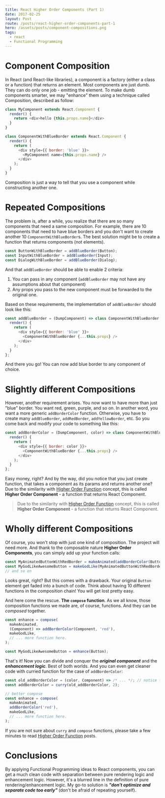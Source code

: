 ```yaml
---
title: React Higher Order Components (Part 1)
date: 2017-02-25
layout: Post
route: /posts/react-higher-order-components-part-1
hero: /assets/posts/component-compositions.png
tags:
  - react
  - Functional Programming
---
```


# Component Composition
In React (and React-like libraries), a component is a factory (either a class or a function)
that returns an element. Most components are just dumb. They can do only one job - emitting the element.
To make dumb components smarter, we may "enhance" them using a technique called Composition, described
as follow:

```js
class MyComponent extends React.Component {
  render() {
    return <div>hello {this.props.name}</div>
  }
}

class ComponentWithBlueBorder extends React.Component {
  render() {
    return (
      <div style={{ border: 'blue' }}>
        <MyComponent name={this.props.name} />
      </div>
    );
  }
}
```

Composition is just a way to tell that you use a component while constructing another one.

# Repeated Compositions
The problem is, after a while, you realize that there are so many components that need a same composition.
For example, there are 10 components that need to have blue borders and you don't want to create
another 10 `ComponentWithBlueBorder`s. The best solution might be to create a function that returns
components (not elements).

```js
const ButtonWithBlueBorder = addBlueBorder(Button);
const InputWithBlueBorder = addBlueBorder(Input);
const DialogWithBlueBorder = addBlueBorder(Dialog);
```

And that `addBlueBorder` should be able to enable 2 criteria:
1. You can pass in any component (`addBlueBorder` may not have any assumptions about that component)
2. Any props you pass to the new component must be forwarded to the original one.

Based on these requirements, the implementation of `addBlueBorder` should look like this:

```js
const addBlueBorder = (DumpComponent) => class ComponentWithBlueBorder extends React.Component {
  render() {
    return (
      <div style={{ border: 'blue' }}>
        <ComponentWithBlueBorder {...this.props} />
      </div>
    );
  }
};
```

And there you go! You can now add blue border to any component of choice.

# Slightly different Compositions
However, another requirement arises. You now want to have more than just "blue" border. You want red,
green, purple, and so on. In another word, you want a more generic `addBorderColor` function.
Otherwise, you have to create many `addBlueBorder`, `addRedBorder`, `addYellowBorder`, etc. So you
come back and modify your code to something like this:

```js
const addBorderColor = (DumpComponent, color) => class ComponentWithBlueBorder extends React.Component {
  render() {
    return (
      <div style={{ border: color }}>
        <ComponentWithBlueBorder {...this.props} />
      </div>
    );
  }
};
```

Easy money, right? And by the way, did you notice that you just create function, that takes a component
as its params and returns another one? Due to the similarity with
[Higher Order Function](/posts/higher-order-function) concept, this is called **Higher Order Component** - a function that returns React Component.

> Due to the similarity with [Higher Order Function](/posts/higher-order-function) concept, this is called **Higher Order Component** - a  function that returns React Component.

# Wholly different Compositions
Of course, you won't stop with just one kind of composition. The project will need more. And thank
to the composable nature **Higher Order Components**, you can simply add up your function calls:

```js
const MyAnimatedButtonWithRedBorder = makeAnimated(addBorderColor(Button, 'red'));
const MyGodLikeAwesomeButton = makeGodLike(MyAnimatedButtonWithRedBorder);
// and so on
```

Looks great, right? But this comes with a drawback. Your original `Button` element get faded into a
bunch of code. Think about having 10 different functions in the composition chain! You will get lost
pretty easy.

And here come the rescue. **The `compose` function**. As we all know, those composition functions we
made are, of course, functions. And they can be *composed* together.

```js
const enhance = compose(
  makeAnimated,
  (Component) => addBorderColor(Component, 'red'),
  makeGodLike,
  // ... more function here.
);

const MyGodLikeAwesomeButton = enhance(Button);
```

That's it! Now you can divide and conquer the _**original component**_ and the _**enhancement logic**_.
Best of both worlds. And you can even get cleaner code with curried function for the case of `addBorderColor`:

```js
const old_addBorderColor = (color, Component) => /* ... */; // notice the switch in arguments order
const addBorderColor = curry(old_addBorderColor, 2);

// better compose
const enhance = compose(
  makeAnimated,
  addBorderColor('red'),
  makeGodLike,
  // ... more function here.
);
```

If you are not sure about `curry` and `compose` functions, please take a few minutes to read
[Higher Order Function](/posts/higher-order-function) posts.

# Conclusions
By applying Functional Programming ideas to React components, you can get a much clean code with separation
between pure rendering logic and enhancement logic. However, it's a blurred line in the definition of pure
rendering/enhancement logic. My go-to solution is _**"don't optimize and separate code too early"**_
(don't be afraid of repeating yourself).
